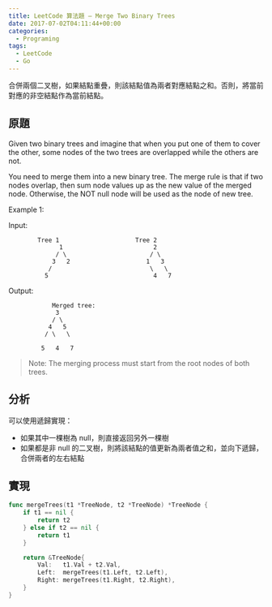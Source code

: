 ```yaml
---
title: LeetCode 算法題 – Merge Two Binary Trees
date: 2017-07-02T04:11:44+00:00
categories:
  - Programing
tags:
  - LeetCode
  - Go
---
```


合併兩個二叉樹，如果結點重疊，則該結點值為兩者對應結點之和。否則，將當前對應的非空結點作為當前結點。

<!--more-->

## 原題

Given two binary trees and imagine that when you put one of them to cover the other, some nodes of the two trees are overlapped while the others are not.

You need to merge them into a new binary tree. The merge rule is that if two nodes overlap, then sum node values up as the new value of the merged node. Otherwise, the NOT null node will be used as the node of new tree.

Example 1:

Input:

```
        Tree 1                     Tree 2                  
              1                         2                             
             / \                       / \                            
            3   2                     1   3                        
           /                           \   \                      
          5                             4   7                  
```

Output: 

```
            Merged tree:
             3
            / \
           4   5
          / \   \ 
    
         5   4   7
```

> Note: The merging process must start from the root nodes of both trees.

## 分析

可以使用遞歸實現：

  * 如果其中一棵樹為 null，則直接返回另外一棵樹
  * 如果都是非 null 的二叉樹，則將該結點的值更新為兩者值之和，並向下遞歸，合併兩者的左右結點

## 實現

```go
func mergeTrees(t1 *TreeNode, t2 *TreeNode) *TreeNode {
    if t1 == nil {
        return t2
    } else if t2 == nil {
        return t1
    }

    return &TreeNode{
        Val:   t1.Val + t2.Val,
        Left:  mergeTrees(t1.Left, t2.Left),
        Right: mergeTrees(t1.Right, t2.Right),
    }
}
```
